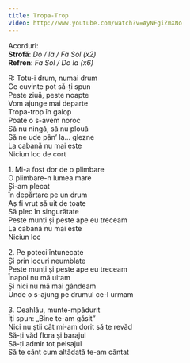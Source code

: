 ```yaml
---
title: Tropa-Trop
video: http://www.youtube.com/watch?v=AyNFgiZmXNo
---
```


Acorduri:  
**Strofă**: *Do / la / Fa Sol (x2)*  
**Refren**: *Fa Sol / Do la (x6)*  

R: Totu-i drum, numai drum  
Ce cuvinte pot să-ți spun  
Peste ziuă, peste noapte  
Vom ajunge mai departe  
Tropa-trop în galop  
Poate o s-avem noroc  
Să nu ningă, să nu plouă  
Să ne ude pân’ la... glezne  
La cabană nu mai este  
Niciun loc de cort  

1\. Mi-a fost dor de o plimbare  
O plimbare-n lumea mare  
Și-am plecat  
în depărtare pe un drum  
Aș fi vrut să uit de toate  
Să plec în singurătate  
Peste munți și peste ape eu treceam  
La cabană nu mai este  
Niciun loc  

2\. Pe poteci întunecate  
Și prin locuri neumblate  
Peste munți și peste ape eu treceam  
Înapoi nu mă uitam  
Și nici nu mă mai gândeam  
Unde o s-ajung pe drumul ce-l urmam  

3\. Ceahlău, munte-mpădurit  
Îți spun: „Bine te-am găsit”  
Nici nu știi cât mi-am dorit să te revăd  
Să-ți văd flora și barajul  
Să-ți admir tot peisajul  
Să te cânt cum altădată te-am cântat  
